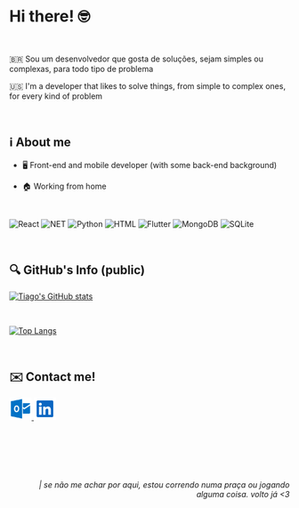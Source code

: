 # Hi there! :nerd_face:

<br />

:brazil: Sou um desenvolvedor que gosta de soluções, sejam simples ou complexas, para todo tipo de problema

:us: I'm a developer that likes to solve things, from simple to complex ones, for every kind of problem

<br />

## :information_source: About me

- :desktop_computer: Front-end and mobile developer (with some back-end background)

- :house: Working from home
  
<br />

![React](https://img.shields.io/badge/React-20232A?style=for-the-badge&logo=react&logoColor=61DAFB)
![NET](https://img.shields.io/badge/.NET-5C2D91?style=for-the-badge&logo=.net&logoColor=white)
![Python](https://img.shields.io/badge/Python-3776AB?style=for-the-badge&logo=python&logoColor=white)
![HTML](https://img.shields.io/badge/HTML-239120?style=for-the-badge&logo=html5&logoColor=white)
![Flutter](https://img.shields.io/badge/Flutter-02569B?style=for-the-badge&logo=flutter&logoColor=white)
![MongoDB](https://img.shields.io/badge/MongoDB-4EA94B?style=for-the-badge&logo=mongodb&logoColor=white)
![SQLite](https://img.shields.io/badge/SQLite-07405E?style=for-the-badge&logo=sqlite&logoColor=white)


<br />

## :mag: GitHub's Info (public)

[![Tiago's GitHub stats](https://github-readme-stats.vercel.app/api?username=tiagofribeiro&show_icons=true&theme=dracula&include_all_commits=true&hide_rank=true)](https://github.com/tiagofribeiro/github-readme-stats)

<br />

[![Top Langs](https://github-readme-stats.vercel.app/api/top-langs/?username=tiagofribeiro&theme=dracula)](https://github.com/tiagofribeiro/github-readme-stats)

<br />

## :envelope: Contact me!

<a href="mailto:tg.frnds@outlook.com">
  <img alt="Outlook" width="40px" src="./assets/outlook.svg" />
</a> 
<a href="https://www.linkedin.com/in/tiago-fernandes-ribeiro/">
  <img alt="Linkedin" width="40px" src="./assets/linkedin.svg" />
</a>

<br />
<br />
<br />
<br />
<br />
<br />

<h6 align="right" >| se não me achar por aqui, estou correndo numa praça ou jogando alguma coisa. volto já <3</h6>
